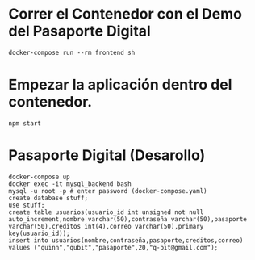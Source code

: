 # Correr el Contenedor con el Demo del Pasaporte Digital
``` 
docker-compose run --rm frontend sh
``` 

# Empezar la aplicación dentro del contenedor.
```
npm start
```

# Pasaporte Digital (Desarollo)

```
docker-compose up
docker exec -it mysql_backend bash
mysql -u root -p # enter password (docker-compose.yaml)
create database stuff;
use stuff;
create table usuarios(usuario_id int unsigned not null auto_increment,nombre varchar(50),contraseña varchar(50),pasaporte varchar(50),creditos int(4),correo varchar(50),primary key(usuario_id));
insert into usuarios(nombre,contraseña,pasaporte,creditos,correo) values ("quinn","qubit","pasaporte",20,"q-bit@gmail.com");

```